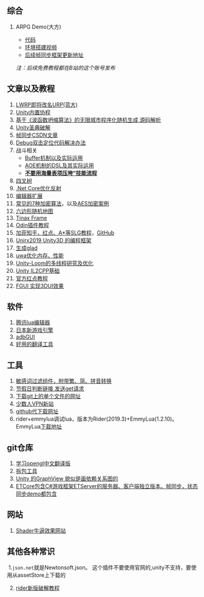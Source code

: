 ## 综合

1. ARPG Demo(大方)

   * [代码](https://github.com/JiepengTan/LockstepEngine_ARPGDemo)
   * [环境搭建视频](https://www.bilibili.com/video/av64460304/)
   * [后续帧同步框架更新地址](https://github.com/JiepengTan/LockstepEngine)

   *注：后续免费教程都在B站的这个账号发布*

## 文章以及教程

1. [LWRP即将改名URP(蓝大)](https://connect.unity.com/p/zou-jin-lwrp-universal-rp-de-shi-jie?tdsourcetag=s_pcqq_aiomsg )
2. [Unity内置协程](http://www.manew.com/thread-102065-1-1.html)
3. [基于《波函数坍缩算法》的无限城市程序化随机生成,源码解析](https://www.jianshu.com/p/1c4aea05d434)
4. [Unity圣典破解]( http://www.ceeger.com/forum/read.php?tid=23396)
5. [帧同步CSDN文章](https://blog.csdn.net/nxshow/article/list/1?t=1&)
6. [Debug双击定位代码解决办法](https://blog.csdn.net/qq_37776196/article/details/85324348?tdsourcetag=s_pcqq_aiomsg#commentBox)
7. 战斗相关
   * [Buffer机制以及实际运用](https://bbs.gameres.com/forum.php?mod=viewthread&tid=215027)
   * [AOE机制的DSL及其实际运用](https://bbs.gameres.com/forum.php?mod=viewthread&tid=225054)
   * [**不要用海量表项压垮“技能流程**](https://bbs.gameres.com/forum.php?mod=viewthread&tid=229210)
8. [四叉树](http://www.lsngo.net/2018/01/20/unity_quadtreescenemanage/?qunqxq=isdjn3%A1%AE&okbcfe=omqvk1)
9. [.Net Core优化反射](http://url.cn/5oQZ7LJ)
10. [编辑器扩展]( https://anchan828.github.io/editor-manual/web/part2-beginner.html)
11. [常见的7种加密算法](https://blog.csdn.net/baidu_22254181/article/details/82594072)，以及[AES加密案例](https://blog.csdn.net/baidu_22254181/article/details/82594072)
12. [六边形随机地图](https://zhuanlan.zhihu.com/p/51927203)
13. [Tinax Frame](https://tinax.corala.space/#/api/system/vfs/vfs)
14. [Odin插件教程](https://www.jianshu.com/p/f1b27e85bc35)
15. [加菲知乎，红点、A*等SLG教程](https://zhuanlan.zhihu.com/c_1127597546046042112)，[GitHub](https://github.com/GarfieldJiang/UnityGameWheels.Core/tree/master/Core/RedDot)
16. [Unirx2019 Unity3D 的编程框架](https://mp.weixin.qq.com/mp/homepage?__biz=MzU3ODgxOTczNg==&hid=1&sn=37ba748cde7609ec3c8b2919f840564d&scene=18#wechat_redirect)
17. [生成glad](https://glad.dav1d.de/generated/tmp9svooTglad/)
18. [uwa优化内存、性能](https://blog.uwa4d.com/archives/Index.html?tdsourcetag=s_pcqq_aiomsg)
19. [Unity-Loom的多线程研究及优化](https://blog.csdn.net/wlz1992614/article/details/52326881)
20. [Unity IL2CPP基础](https://blog.csdn.net/final5788/article/details/100183528)
21. [官方红点教程](https://mp.weixin.qq.com/s/dLRiH3p_Pl9r5bQHOEAApg)
22. [FGUI 实现3DUI效果](https://blog.csdn.net/wangjiangrong/article/details/96429081)

## 软件

1. [腾讯lua编辑器](https://luaperfect.net/article/Download/)
2. [日本新游戏引擎](http://xenko.com/)
3. [adbGUI](https://www.52pojie.cn/forum.php?mod=viewthread&tid=648257&tdsourcetag=s_pcqq_aiomsg)
4. [好用的翻译工具](https://www.deepl.com/translator)

## 工具

1. [敏感词过滤组件，附带繁、简、拼音转换](https://github.com/toolgood/ToolGood.Words)
2. [节假日判断链接 发送get请求](http://www.easybots.cn/api/holiday.php?d=20200324)
3. [下载git上的单个文件的网址](https://minhaskamal.github.io/DownGit/#/home)
4. [少数人VPN新站](https://xn--gmqz83awjh.cc/user)
5. [github代下载网址](https://g.widora.cn/)
6. rider+emmylua调试lua，版本为Rider(2019.3)+EmmyLua(1.2.10)。EmmyLua[下载地址](https://plugins.jetbrains.com/plugin/9768-emmylua/versions)

## git仓库

1. [学习opengl中文翻译版](https://learnopengl-cn.readthedocs.io/zh/latest/)
2. [拆包工具](https://github.com/mafaca/UtinyRipper?tdsourcetag=s_pcqq_aiomsg)
3. [Unity 的GraphView 貌似是画依赖关系图的](https://github.com/Unity-Harry/Unity-AssetDependencyGraph?tdsourcetag=s_pcqq_aiomsg)
4. [ETCore包含C#游戏框架ETServer的服务器、客户端独立版本。帧同步，状态同步demo都包含](https://github.com/roubingcode/ETCore)

## 网站

1. [Shader牛逼效果网站](https://www.shadertoy.com/)

## 其他各种常识
​	1.`json.net`就是Newtonsoft.json。 这个插件不要使用官网的,unity不支持，要使用从assetStore上下载的

2. [rider新版破解教程](https://zhile.io/2018/08/17/jetbrains-license-server-crack.html)